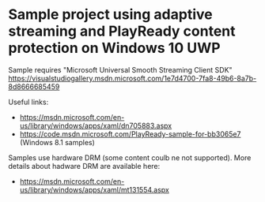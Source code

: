 # Sample project using adaptive streaming and PlayReady content protection on Windows 10 UWP
Sample requires "Microsoft Universal Smooth Streaming Client SDK" https://visualstudiogallery.msdn.microsoft.com/1e7d4700-7fa8-49b6-8a7b-8d8666685459

Useful links:
- https://msdn.microsoft.com/en-us/library/windows/apps/xaml/dn705883.aspx
- https://code.msdn.microsoft.com/PlayReady-sample-for-bb3065e7 (Windows 8.1 samples)

Samples use hardware DRM (some content coulb ne not supported). More details about hadware DRM are available here:
- https://msdn.microsoft.com/en-us/library/windows/apps/xaml/mt131554.aspx
